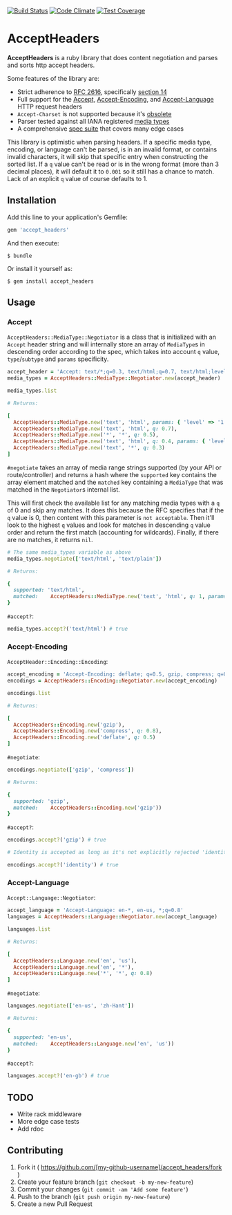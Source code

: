 [![Build Status](https://travis-ci.org/kamui/accept_headers.png)](https://travis-ci.org/kamui/accept_headers)
[![Code Climate](https://codeclimate.com/github/kamui/accept_headers/badges/gpa.svg)](https://codeclimate.com/github/kamui/accept_headers)
[![Test Coverage](https://codeclimate.com/github/kamui/accept_headers/badges/coverage.svg)](https://codeclimate.com/github/kamui/accept_headers)

# AcceptHeaders

**AcceptHeaders** is a ruby library that does content negotiation and parses and sorts http accept headers.

Some features of the library are:

  * Strict adherence to [RFC 2616][rfc], specifically [section 14][rfc-sec14]
  * Full support for the [Accept][rfc-sec14-1], [Accept-Encoding][rfc-sec14-3],
    and [Accept-Language][rfc-sec14-4] HTTP request headers
  * `Accept-Charset` is not supported because it's [obsolete](https://developer.mozilla.org/en-US/docs/Web/HTTP/Content_negotiation#The_Accept-Charset.3A_header)
  * Parser tested against all IANA registered [media types][iana-media-types]
  * A comprehensive [spec suite][spec] that covers many edge cases

This library is optimistic when parsing headers. If a specific media type, encoding, or language can't be parsed, is in an invalid format, or contains invalid characters, it will skip that specific entry when constructing the sorted list. If a `q` value can't be read or is in the wrong format (more than 3 decimal places), it will default it to `0.001` so it still has a chance to match. Lack of an explicit `q` value of course defaults to 1.

[rfc]: http://www.w3.org/Protocols/rfc2616/rfc2616.html
[rfc-sec14]: http://www.w3.org/Protocols/rfc2616/rfc2616-sec14.html
[rfc-sec14-1]: http://www.w3.org/Protocols/rfc2616/rfc2616-sec14.html#sec14.1
[rfc-sec14-3]: http://www.w3.org/Protocols/rfc2616/rfc2616-sec14.html#sec14.3
[rfc-sec14-4]: http://www.w3.org/Protocols/rfc2616/rfc2616-sec14.html#sec14.4
[iana-media-types]: https://www.iana.org/assignments/media-types/media-types.xhtml
[spec]: http://github.com/kamui/accept_headers/tree/master/spec/

## Installation

Add this line to your application's Gemfile:

```ruby
gem 'accept_headers'
```

And then execute:

    $ bundle

Or install it yourself as:

    $ gem install accept_headers

## Usage

### Accept

`AcceptHeaders::MediaType::Negotiator` is a class that is initialized with an `Accept` header string and will internally store an array of `MediaType`s in descending order according to the spec, which takes into account `q` value, `type`/`subtype` and `params` specificity.

```ruby
accept_header = 'Accept: text/*;q=0.3, text/html;q=0.7, text/html;level=1, text/html;level=2;q=0.4, */*;q=0.5'
media_types = AcceptHeaders::MediaType::Negotiator.new(accept_header)

media_types.list

# Returns:

[
  AcceptHeaders::MediaType.new('text', 'html', params: { 'level' => '1' }),
  AcceptHeaders::MediaType.new('text', 'html', q: 0.7),
  AcceptHeaders::MediaType.new('*', '*', q: 0.5),
  AcceptHeaders::MediaType.new('text', 'html', q: 0.4, params: { 'level' => '2' }),
  AcceptHeaders::MediaType.new('text', '*', q: 0.3)
]
```

`#negotiate` takes an array of media range strings supported (by your API or route/controller) and returns a hash where the `supported` key contains the array element matched and the `matched` key containing a `MediaType` that was matched in the `Negotiator`s internal list.

This will first check the available list for any matching media types with a `q` of 0 and skip any matches. It does this because the RFC specifies that if the `q` value is 0, then content with this parameter is `not acceptable`. Then it'll look to the highest `q` values and look for matches in descending `q` value order and return the first match (accounting for wildcards). Finally, if there are no matches, it returns `nil`.

```ruby
# The same media_types variable as above
media_types.negotiate(['text/html', 'text/plain'])

# Returns:

{
  supported: 'text/html',
  matched:    AcceptHeaders::MediaType.new('text', 'html', q: 1, params: { 'level' => '1' })
}
```

`#accept?`:

```ruby
media_types.accept?('text/html') # true
```

### Accept-Encoding

`AcceptHeader::Encoding::Encoding`:

```ruby
accept_encoding = 'Accept-Encoding: deflate; q=0.5, gzip, compress; q=0.8, identity'
encodings = AcceptHeaders::Encoding::Negotiator.new(accept_encoding)

encodings.list

# Returns:

[
  AcceptHeaders::Encoding.new('gzip'),
  AcceptHeaders::Encoding.new('compress', q: 0.8),
  AcceptHeaders::Encoding.new('deflate', q: 0.5)
]
```

`#negotiate`:

```ruby
encodings.negotiate(['gzip', 'compress'])

# Returns:

{
  supported: 'gzip',
  matched:    AcceptHeaders::Encoding.new('gzip'))
}
```

`#accept?`:

```ruby
encodings.accept?('gzip') # true

# Identity is accepted as long as it's not explicitly rejected 'identity;q=0'

encodings.accept?('identity') # true
```

### Accept-Language

`Accept::Language::Negotiator`:

```ruby
accept_language = 'Accept-Language: en-*, en-us, *;q=0.8'
languages = AcceptHeaders::Language::Negotiator.new(accept_language)

languages.list

# Returns:

[
  AcceptHeaders::Language.new('en', 'us'),
  AcceptHeaders::Language.new('en', '*'),
  AcceptHeaders::Language.new('*', '*', q: 0.8)
]
```

`#negotiate`:

```ruby
languages.negotiate(['en-us', 'zh-Hant'])

# Returns:

{
  supported: 'en-us',
  matched:    AcceptHeaders::Language.new('en', 'us'))
}
```

`#accept?`:

```ruby
languages.accept?('en-gb') # true
```

## TODO

* Write rack middleware
* More edge case tests
* Add rdoc

## Contributing

1. Fork it ( https://github.com/[my-github-username]/accept_headers/fork )
2. Create your feature branch (`git checkout -b my-new-feature`)
3. Commit your changes (`git commit -am 'Add some feature'`)
4. Push to the branch (`git push origin my-new-feature`)
5. Create a new Pull Request
